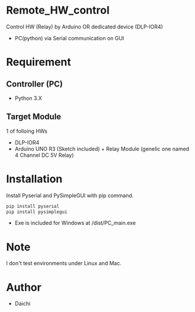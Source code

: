 # Remote_HW_control
Control HW (Relay) by Arduino OR dedicated device (DLP-IOR4)  
+ PC(python) via Serial communication on GUI

# Requirement

## Controller (PC)
* Python 3.X

## Target Module  
1 of folloing HWs
* DLP-IOR4
* Arduino UNO R3 (Sketch included) + Relay Module (genelic one named 4 Channel DC 5V Relay)

# Installation
Install Pyserial and PySimpleGUI with pip command.  
```bash
pip install pyserial
pip install pysimplegui
```

* Exe is included for Windows at /dist/PC_main.exe

# Note
I don't test environments under Linux and Mac.

# Author
* Daichi

